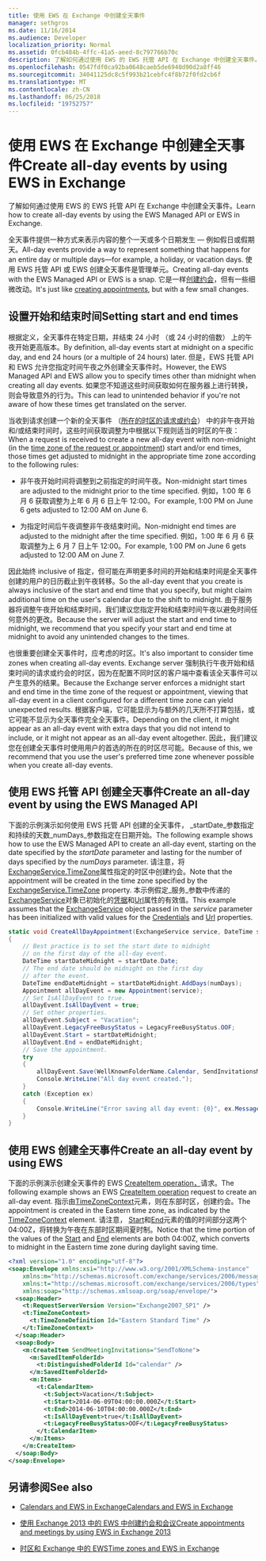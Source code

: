 ```yaml
---
title: 使用 EWS 在 Exchange 中创建全天事件
manager: sethgros
ms.date: 11/16/2014
ms.audience: Developer
localization_priority: Normal
ms.assetid: 0fcb484b-4ffc-41a5-aeed-8c797766b70c
description: 了解如何通过使用 EWS 的 EWS 托管 API 在 Exchange 中创建全天事件。
ms.openlocfilehash: 0547fdf0ca92ba0648caeb5de6940d90d2a8ff46
ms.sourcegitcommit: 34041125dc8c5f993b21cebfc4f8b72f0fd2cb6f
ms.translationtype: MT
ms.contentlocale: zh-CN
ms.lasthandoff: 06/25/2018
ms.locfileid: "19752757"
---
```

# <a name="create-all-day-events-by-using-ews-in-exchange"></a><span data-ttu-id="dafb6-103">使用 EWS 在 Exchange 中创建全天事件</span><span class="sxs-lookup"><span data-stu-id="dafb6-103">Create all-day events by using EWS in Exchange</span></span>

<span data-ttu-id="dafb6-104">了解如何通过使用 EWS 的 EWS 托管 API 在 Exchange 中创建全天事件。</span><span class="sxs-lookup"><span data-stu-id="dafb6-104">Learn how to create all-day events by using the EWS Managed API or EWS in Exchange.</span></span>
  
<span data-ttu-id="dafb6-105">全天事件提供一种方式来表示内容的整个一天或多个日期发生 — 例如假日或假期天。</span><span class="sxs-lookup"><span data-stu-id="dafb6-105">All-day events provide a way to represent something that happens for an entire day or multiple days—for example, a holiday, or vacation days.</span></span> <span data-ttu-id="dafb6-106">使用 EWS 托管 API 或 EWS 创建全天事件是管理单元。</span><span class="sxs-lookup"><span data-stu-id="dafb6-106">Creating all-day events with the EWS Managed API or EWS is a snap.</span></span> <span data-ttu-id="dafb6-107">它是一样[创建约会](how-to-create-appointments-and-meetings-by-using-ews-in-exchange-2013.md)，但有一些细微改动。</span><span class="sxs-lookup"><span data-stu-id="dafb6-107">It's just like [creating appointments](how-to-create-appointments-and-meetings-by-using-ews-in-exchange-2013.md), but with a few small changes.</span></span>
  
## <a name="setting-start-and-end-times"></a><span data-ttu-id="dafb6-108">设置开始和结束时间</span><span class="sxs-lookup"><span data-stu-id="dafb6-108">Setting start and end times</span></span>

<span data-ttu-id="dafb6-109">根据定义，全天事件在特定日期，并结束 24 小时 （或 24 小时的倍数） 上的午夜开始更高版本。</span><span class="sxs-lookup"><span data-stu-id="dafb6-109">By definition, all-day events start at midnight on a specific day, and end 24 hours (or a multiple of 24 hours) later.</span></span> <span data-ttu-id="dafb6-110">但是，EWS 托管 API 和 EWS 允许您指定时间午夜之外创建全天事件时。</span><span class="sxs-lookup"><span data-stu-id="dafb6-110">However, the EWS Managed API and EWS allow you to specify times other than midnight when creating all day events.</span></span> <span data-ttu-id="dafb6-111">如果您不知道这些时间获取如何在服务器上进行转换，则会导致意外的行为。</span><span class="sxs-lookup"><span data-stu-id="dafb6-111">This can lead to unintended behavior if you're not aware of how these times get translated on the server.</span></span>
  
<span data-ttu-id="dafb6-112">当收到请求创建一个新的全天事件 （[所在的时区的请求或约会](time-zones-and-ews-in-exchange.md)） 中的非午夜开始和/或结束时间时，这些时间获取调整为中根据以下规则适当的时区的午夜：</span><span class="sxs-lookup"><span data-stu-id="dafb6-112">When a request is received to create a new all-day event with non-midnight (in the [time zone of the request or appointment](time-zones-and-ews-in-exchange.md)) start and/or end times, those times get adjusted to midnight in the appropriate time zone according to the following rules:</span></span>
  
- <span data-ttu-id="dafb6-113">非午夜开始时间将调整到之前指定的时间午夜。</span><span class="sxs-lookup"><span data-stu-id="dafb6-113">Non-midnight start times are adjusted to the midnight prior to the time specified.</span></span> <span data-ttu-id="dafb6-114">例如，1:00 年 6 月 6 获取调整为上年 6 月 6 日上午 12:00。</span><span class="sxs-lookup"><span data-stu-id="dafb6-114">For example, 1:00 PM on June 6 gets adjusted to 12:00 AM on June 6.</span></span>
    
- <span data-ttu-id="dafb6-115">为指定时间后午夜调整非午夜结束时间。</span><span class="sxs-lookup"><span data-stu-id="dafb6-115">Non-midnight end times are adjusted to the midnight after the time specified.</span></span> <span data-ttu-id="dafb6-116">例如，1:00 年 6 月 6 获取调整为上 6 月 7 日上午 12:00。</span><span class="sxs-lookup"><span data-stu-id="dafb6-116">For example, 1:00 PM on June 6 gets adjusted to 12:00 AM on June 7.</span></span>
    
<span data-ttu-id="dafb6-117">因此始终 inclusive of 指定，但可能在声明更多时间的开始和结束时间是全天事件创建的用户的日历截止到午夜转移。</span><span class="sxs-lookup"><span data-stu-id="dafb6-117">So the all-day event that you create is always inclusive of the start and end time that you specify, but might claim additional time on the user's calendar due to the shift to midnight.</span></span> <span data-ttu-id="dafb6-118">由于服务器将调整午夜开始和结束时间，我们建议您指定开始和结束时间午夜以避免时间任何意外的更改。</span><span class="sxs-lookup"><span data-stu-id="dafb6-118">Because the server will adjust the start and end time to midnight, we recommend that you specify your start and end time at midnight to avoid any unintended changes to the times.</span></span>
  
<span data-ttu-id="dafb6-119">也很重要创建全天事件时，应考虑的时区。</span><span class="sxs-lookup"><span data-stu-id="dafb6-119">It's also important to consider time zones when creating all-day events.</span></span> <span data-ttu-id="dafb6-120">Exchange server 强制执行午夜开始和结束时间的请求或约会的时区，因为在配置不同时区的客户端中查看该全天事件可以产生意外的结果。</span><span class="sxs-lookup"><span data-stu-id="dafb6-120">Because the Exchange server enforces a midnight start and end time in the time zone of the request or appointment, viewing that all-day event in a client configured for a different time zone can yield unexpected results.</span></span> <span data-ttu-id="dafb6-121">根据客户端，它可能显示为与额外的几天所不打算包括，或它可能不显示为全天事件完全全天事件。</span><span class="sxs-lookup"><span data-stu-id="dafb6-121">Depending on the client, it might appear as an all-day event with extra days that you did not intend to include, or it might not appear as an all-day event altogether.</span></span> <span data-ttu-id="dafb6-122">因此，我们建议您在创建全天事件时使用用户的首选的所在的时区尽可能。</span><span class="sxs-lookup"><span data-stu-id="dafb6-122">Because of this, we recommend that you use the user's preferred time zone whenever possible when you create all-day events.</span></span>
  
## <a name="create-an-all-day-event-by-using-the-ews-managed-api"></a><span data-ttu-id="dafb6-123">使用 EWS 托管 API 创建全天事件</span><span class="sxs-lookup"><span data-stu-id="dafb6-123">Create an all-day event by using the EWS Managed API</span></span>

<span data-ttu-id="dafb6-124">下面的示例演示如何使用 EWS 托管 API 创建的全天事件， _startDate_参数指定和持续的天数_numDays_参数指定在日期开始。</span><span class="sxs-lookup"><span data-stu-id="dafb6-124">The following example shows how to use the EWS Managed API to create an all-day event, starting on the date specified by the  _startDate_ parameter and lasting for the number of days specified by the  _numDays_ parameter.</span></span> <span data-ttu-id="dafb6-125">请注意，将[ExchangeService.TimeZone](http://msdn.microsoft.com/en-us/library/microsoft.exchange.webservices.data.exchangeservice.timezone%28v=exchg.80%29.aspx)属性指定的时区中创建约会。</span><span class="sxs-lookup"><span data-stu-id="dafb6-125">Note that the appointment will be created in the time zone specified by the [ExchangeService.TimeZone](http://msdn.microsoft.com/en-us/library/microsoft.exchange.webservices.data.exchangeservice.timezone%28v=exchg.80%29.aspx) property.</span></span> <span data-ttu-id="dafb6-126">本示例假定_服务_参数中传递的[ExchangeService](http://msdn.microsoft.com/en-us/library/microsoft.exchange.webservices.data.exchangeservice%28v=exchg.80%29.aspx)对象已初始化的[凭据](http://msdn.microsoft.com/en-us/library/microsoft.exchange.webservices.data.exchangeservicebase.credentials%28v=exchg.80%29.aspx)和[Url](http://msdn.microsoft.com/en-us/library/microsoft.exchange.webservices.data.exchangeservice.url%28v=exchg.80%29.aspx)属性的有效值。</span><span class="sxs-lookup"><span data-stu-id="dafb6-126">This example assumes that the [ExchangeService](http://msdn.microsoft.com/en-us/library/microsoft.exchange.webservices.data.exchangeservice%28v=exchg.80%29.aspx) object passed in the  _service_ parameter has been initialized with valid values for the [Credentials](http://msdn.microsoft.com/en-us/library/microsoft.exchange.webservices.data.exchangeservicebase.credentials%28v=exchg.80%29.aspx) and [Url](http://msdn.microsoft.com/en-us/library/microsoft.exchange.webservices.data.exchangeservice.url%28v=exchg.80%29.aspx) properties.</span></span> 
  
```cs
static void CreateAllDayAppointment(ExchangeService service, DateTime startDate, int numDays)
{
    // Best practice is to set the start date to midnight
    // on the first day of the all-day event.
    DateTime startDateMidnight = startDate.Date;
    // The end date should be midnight on the first day
    // after the event.
    DateTime endDateMidnight = startDateMidnight.AddDays(numDays);
    Appointment allDayEvent = new Appointment(service);
    // Set IsAllDayEvent to true.
    allDayEvent.IsAllDayEvent = true;
    // Set other properties.
    allDayEvent.Subject = "Vacation";
    allDayEvent.LegacyFreeBusyStatus = LegacyFreeBusyStatus.OOF;
    allDayEvent.Start = startDateMidnight;
    allDayEvent.End = endDateMidnight;
    // Save the appointment.
    try
    {
        allDayEvent.Save(WellKnownFolderName.Calendar, SendInvitationsMode.SendToNone);
        Console.WriteLine("All day event created.");
    }
    catch (Exception ex)
    {
        Console.WriteLine("Error saving all day event: {0}", ex.Message);
    }
}
```

## <a name="create-an-all-day-event-by-using-ews"></a><span data-ttu-id="dafb6-127">使用 EWS 创建全天事件</span><span class="sxs-lookup"><span data-stu-id="dafb6-127">Create an all-day event by using EWS</span></span>

<span data-ttu-id="dafb6-128">下面的示例演示创建全天事件的 EWS [CreateItem operation，](http://msdn.microsoft.com/library/78a52120-f1d0-4ed7-8748-436e554f75b6%28Office.15%29.aspx)请求。</span><span class="sxs-lookup"><span data-stu-id="dafb6-128">The following example shows an EWS [CreateItem operation](http://msdn.microsoft.com/library/78a52120-f1d0-4ed7-8748-436e554f75b6%28Office.15%29.aspx) request to create an all-day event.</span></span> <span data-ttu-id="dafb6-129">指示由[TimeZoneContext](http://msdn.microsoft.com/library/573c462b-aa1d-4ba0-8852-e3f48b26873b%28Office.15%29.aspx)元素，则在东部时区，创建约会。</span><span class="sxs-lookup"><span data-stu-id="dafb6-129">The appointment is created in the Eastern time zone, as indicated by the [TimeZoneContext](http://msdn.microsoft.com/library/573c462b-aa1d-4ba0-8852-e3f48b26873b%28Office.15%29.aspx) element.</span></span> <span data-ttu-id="dafb6-130">请注意， [Start](http://msdn.microsoft.com/library/7cfe9979-c893-4f9b-b3a1-8f9e17515a4b%28Office.15%29.aspx)和[End](http://msdn.microsoft.com/library/72329821-32ff-495d-b6e5-fdc011003c2e%28Office.15%29.aspx)元素的值的时间部分这两个 04:00Z，将转换为午夜在东部时区期间夏时制。</span><span class="sxs-lookup"><span data-stu-id="dafb6-130">Notice that the time portion of the values of the [Start](http://msdn.microsoft.com/library/7cfe9979-c893-4f9b-b3a1-8f9e17515a4b%28Office.15%29.aspx) and [End](http://msdn.microsoft.com/library/72329821-32ff-495d-b6e5-fdc011003c2e%28Office.15%29.aspx) elements are both 04:00Z, which converts to midnight in the Eastern time zone during daylight saving time.</span></span> 
  
```XML
<?xml version="1.0" encoding="utf-8"?>
<soap:Envelope xmlns:xsi="http://www.w3.org/2001/XMLSchema-instance" 
    xmlns:m="http://schemas.microsoft.com/exchange/services/2006/messages" 
    xmlns:t="http://schemas.microsoft.com/exchange/services/2006/types" 
    xmlns:soap="http://schemas.xmlsoap.org/soap/envelope/">
  <soap:Header>
    <t:RequestServerVersion Version="Exchange2007_SP1" />
    <t:TimeZoneContext>
      <t:TimeZoneDefinition Id="Eastern Standard Time" />
    </t:TimeZoneContext>
  </soap:Header>
  <soap:Body>
    <m:CreateItem SendMeetingInvitations="SendToNone">
      <m:SavedItemFolderId>
        <t:DistinguishedFolderId Id="calendar" />
      </m:SavedItemFolderId>
      <m:Items>
        <t:CalendarItem>
          <t:Subject>Vacation</t:Subject>
          <t:Start>2014-06-09T04:00:00.000Z</t:Start>
          <t:End>2014-06-10T04:00:00.000Z</t:End>
          <t:IsAllDayEvent>true</t:IsAllDayEvent>
          <t:LegacyFreeBusyStatus>OOF</t:LegacyFreeBusyStatus>
        </t:CalendarItem>
      </m:Items>
    </m:CreateItem>
  </soap:Body>
</soap:Envelope>
```

## <a name="see-also"></a><span data-ttu-id="dafb6-131">另请参阅</span><span class="sxs-lookup"><span data-stu-id="dafb6-131">See also</span></span>


- [<span data-ttu-id="dafb6-132">Calendars and EWS in Exchange</span><span class="sxs-lookup"><span data-stu-id="dafb6-132">Calendars and EWS in Exchange</span></span>](calendars-and-ews-in-exchange.md)
    
- [<span data-ttu-id="dafb6-133">使用 Exchange 2013 中的 EWS 中创建约会和会议</span><span class="sxs-lookup"><span data-stu-id="dafb6-133">Create appointments and meetings by using EWS in Exchange 2013</span></span>](how-to-create-appointments-and-meetings-by-using-ews-in-exchange-2013.md)
    
- [<span data-ttu-id="dafb6-134">时区和 Exchange 中的 EWS</span><span class="sxs-lookup"><span data-stu-id="dafb6-134">Time zones and EWS in Exchange</span></span>](time-zones-and-ews-in-exchange.md)
    

